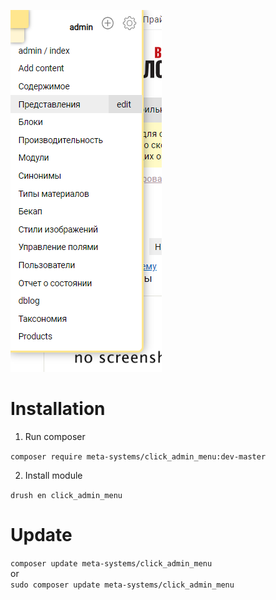 

![alt text](https://raw.githubusercontent.com/meta-systems/click_admin_menu/master/img/cam.png)

# Installation #

1. Run composer

`composer require meta-systems/click_admin_menu:dev-master`

2. Install module

`drush en click_admin_menu`

# Update
`composer update meta-systems/click_admin_menu`  
or  
`sudo composer update meta-systems/click_admin_menu`
